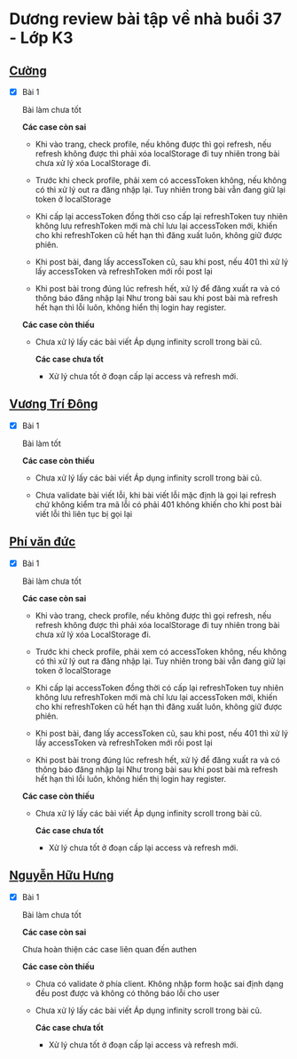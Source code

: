 # Dương review bài tập về nhà buổi 37 - Lớp K3

## [Cường](https://cuonggold2408.github.io/Fullxinach_K3/Day_37/)

- [x] Bài 1

  Bài làm chưa tốt

  **Các case còn sai**

  - Khi vào trang, check profile, nếu không được thì gọi refresh, nếu refresh không được thì phải xóa localStorage đi
    tuy nhiên trong bài chưa xử lý xóa LocalStorage đi.

  - Trước khi check profile, phải xem có accessToken không, nếu không có thì xử lý out ra đăng nhập lại.
    Tuy nhiên trong bài vẫn đang giữ lại token ở localStorage

  - Khi cấp lại accessToken đồng thời cso cấp lại refreshToken tuy nhiên không lưu refreshToken mới mà chỉ lưu lại accessToken mới, khiến cho khi refreshToken cũ hết hạn thì đăng xuất luôn, không giữ được phiên.

  - Khi post bài, đang lấy accessToken cũ, sau khi post, nếu 401 thì xử lý lấy accessToken và refreshToken mới rồi post lại

  - Khi post bài trong đúng lúc refresh hết, xử lý để đăng xuất ra và có thông báo đăng nhập lại
    Như trong bài sau khi post bài mà refresh hết hạn thì lỗi luôn, không hiển thị login hay register.

  **Các case còn thiếu**

  - Chưa xử lý lấy các bài viết
    Áp dụng infinity scroll trong bài cũ.

    **Các case chưa tốt**

    - Xử lý chưa tốt ở đoạn cấp lại access và refresh mới.

## [Vương Trí Đông](https://dongvuong.github.io/f8-fullstack-k3/DAY37/index.html)

- [x] Bài 1

  Bài làm tốt

  **Các case còn thiếu**

  - Chưa xử lý lấy các bài viết
    Áp dụng infinity scroll trong bài cũ.

  - Chưa validate bài viết lỗi, khi bài viết lỗi mặc định là gọi lại refresh chứ không kiểm tra mã lỗi có phải 401 không khiến cho khi post bài viết lỗi thì liên tục bị gọi lại

## [Phí văn đức](https://phivanduc.github.io/Offline-F8-K3/Day-37-JS)

- [x] Bài 1

  Bài làm chưa tốt

  **Các case còn sai**

  - Khi vào trang, check profile, nếu không được thì gọi refresh, nếu refresh không được thì phải xóa localStorage đi
    tuy nhiên trong bài chưa xử lý xóa LocalStorage đi.

  - Trước khi check profile, phải xem có accessToken không, nếu không có thì xử lý out ra đăng nhập lại.
    Tuy nhiên trong bài vẫn đang giữ lại token ở localStorage

  - Khi cấp lại accessToken đồng thời có cấp lại refreshToken tuy nhiên không lưu refreshToken mới mà chỉ lưu lại accessToken mới, khiến cho khi refreshToken cũ hết hạn thì đăng xuất luôn, không giữ được phiên.

  - Khi post bài, đang lấy accessToken cũ, sau khi post, nếu 401 thì xử lý lấy accessToken và refreshToken mới rồi post lại

  - Khi post bài trong đúng lúc refresh hết, xử lý để đăng xuất ra và có thông báo đăng nhập lại
    Như trong bài sau khi post bài mà refresh hết hạn thì lỗi luôn, không hiển thị login hay register.

  **Các case còn thiếu**

  - Chưa xử lý lấy các bài viết
    Áp dụng infinity scroll trong bài cũ.

    **Các case chưa tốt**

    - Xử lý chưa tốt ở đoạn cấp lại access và refresh mới.

## [Nguyễn Hữu Hưng](https://huuhungg.github.io/js-2/Day22/)

- [x] Bài 1

  Bài làm chưa tốt

  **Các case còn sai**

  Chưa hoàn thiện các case liên quan đến authen

  **Các case còn thiếu**

  - Chưa có validate ở phía client. Không nhập form hoặc sai định dạng đều post được và không có thông báo lỗi cho user

  - Chưa xử lý lấy các bài viết
    Áp dụng infinity scroll trong bài cũ.

    **Các case chưa tốt**

    - Xử lý chưa tốt ở đoạn cấp lại access và refresh mới.
